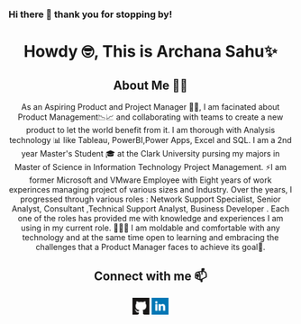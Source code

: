 ### Hi there 👋 thank you for stopping by!


<h1 align='center'>Howdy 🤓, This is Archana Sahu✨ </h1>
<p align = 'center'> 
</p>
<h2 align='center'>About Me 👩‍💻 </h2>
<p align='center'> As an Aspiring Product and Project Manager 🦄🦋, I am facinated about Product Management📉📈 and collaborating with teams to create a new product to let the world benefit from it. I am thorough with Analysis technology 📊 like Tableau, PowerBI,Power Apps, Excel and SQL. I am a 2nd year Master's Student 🎓 at the Clark University pursing my majors in Master of Science in Information Technology Project Management. ⚡I am former Microsoft and VMware Employee with Eight years of work experinces managing project of various sizes and Industry. Over the years, I progressed through various roles : Network Support Specialist, Senior Analyst, Consultant ,Technical Support Analyst, Business Developer . Each one of the roles has provided me with knowledge and experiences I am using in my current role. 🏃‍♀️🌱 I am moldable and comfortable with any technology and at the same time open to learning and embracing the challenges that a Product Manager faces to achieve its goal🥅.  </p><h2 align='center'> Connect with me  📫 </h2>
<p align = 'center'>
 <a href = "https://github.com/femperei2603" target='_blank'> <img src=https://github.com/edent/SuperTinyIcons/blob/master/images/svg/github.svg height='30' weight='30'/></a>
<a href = "https://www.linkedin.com/in/femina-p" target='_blank'> <img src=https://github.com/edent/SuperTinyIcons/blob/master/images/svg/linkedin.svg height='30' weight='30'/></a> 
<!--
**Archana016/Archana-Sahu** is a ✨ _special_ ✨ repository because its `README.md` (this file) appears on your GitHub profile.

Here are some ideas to get you started:

- 🔭 I’m currently working on ...
- 🌱 I’m currently learning ...
- 👯 I’m looking to collaborate on ...
- 🤔 I’m looking for help with ...
- 💬 Ask me about ...
- 📫 How to reach me: ...
- 😄 Pronouns: ...
- ⚡ Fun fact: ...
-->
### 🧰 Languages and Tools

<img align="left" alt="HTML" width="30px" style="padding-right:10px;" src="https://cdn.jsdelivr.net/gh/devicons/devicon@latest/icons/azure/azure-original.svg" />
<img align="left" alt="HTML" width="30px" style="padding-right:10px;" src="https://cdn.jsdelivr.net/gh/devicons/devicon@latest/icons/jira/jira-original-wordmark.svg" />
<img align="left" alt="HTML" width="30px" style="padding-right:10px;" src="https://cdn.jsdelivr.net/gh/devicons/devicon@latest/icons/confluence/confluence-original.svg" />
<img align="left" alt="HTML" width="30px" style="padding-right:10px;" src="https://cdn.jsdelivr.net/gh/devicons/devicon@latest/icons/azuresqldatabase/azuresqldatabase-original.svg" />
<img align="left" alt="HTML" width="30px" style="padding-right:10px;" src="https://cdn.jsdelivr.net/gh/devicons/devicon@latest/icons/azuredevops/azuredevops-original.svg" />
<img align="left" alt="HTML" width="30px" style="padding-right:10px;" src="https://cdn.jsdelivr.net/gh/devicons/devicon@latest/icons/postman/postman-original.svg" />
<img align="left" alt="Java" width="30px" style="padding-right:10px;" src="https://cdn.jsdelivr.net/gh/devicons/devicon/icons/java/java-original.svg"/>
<img align="left" alt="Linux" width="30px" style="padding-right:10px;" src="https://cdn.jsdelivr.net/gh/devicons/devicon/icons/linux/linux-original.svg" />
<img align="left" alt="HTML" width="30px" style="padding-right:10px;" src="https://cdn.jsdelivr.net/gh/devicons/devicon@latest/icons/okta/okta-original-wordmark.svg" />
<img align="left" alt="HTML" width="30px" style="padding-right:10px;" src="https://cdn.jsdelivr.net/gh/devicons/devicon@latest/icons/oauth/oauth-plain.svg" />          
<img align="left" alt="HTML" width="30px" style="padding-right:10px;" src="https://cdn.jsdelivr.net/gh/devicons/devicon/icons/html5/html5-plain.svg" />

<br />

#
